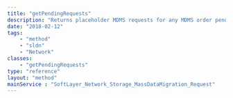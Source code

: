 ```yaml
---
title: "getPendingRequests"
description: "Returns placeholder MDMS requests for any MDMS order pending approval. "
date: "2018-02-12"
tags:
    - "method"
    - "sldn"
    - "Network"
classes:
    - "getPendingRequests"
type: "reference"
layout: "method"
mainService : "SoftLayer_Network_Storage_MassDataMigration_Request"
---
```

